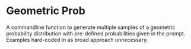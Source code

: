 # Geometric Prob
A commandline function to generate multiple samples of a geometric probability distribution with pre-defined probabilities given in the prompt. Examples hard-coded in as broad approach unnecessary.
